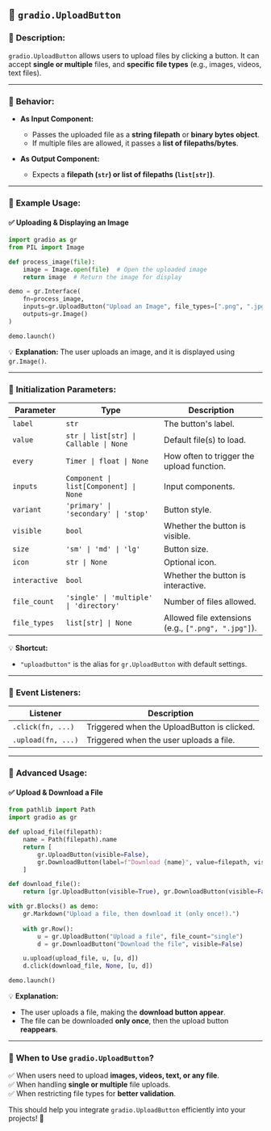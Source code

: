 ## 📌 **`gradio.UploadButton`**  

### 🔹 **Description:**  
`gradio.UploadButton` allows users to upload files by clicking a button. It can accept **single or multiple** files, and **specific file types** (e.g., images, videos, text files).

---

### 🔹 **Behavior:**  
- **As Input Component:**  
  - Passes the uploaded file as a **string filepath** or **binary bytes object**.  
  - If multiple files are allowed, it passes a **list of filepaths/bytes**.  

- **As Output Component:**  
  - Expects a **filepath (`str`) or list of filepaths (`list[str]`)**.  

---

### 🔹 **Example Usage:**  
#### ✅ **Uploading & Displaying an Image**
```python
import gradio as gr
from PIL import Image

def process_image(file):
    image = Image.open(file)  # Open the uploaded image
    return image  # Return the image for display

demo = gr.Interface(
    fn=process_image,
    inputs=gr.UploadButton("Upload an Image", file_types=[".png", ".jpg", ".jpeg"]),
    outputs=gr.Image()
)

demo.launch()
```
💡 **Explanation:** The user uploads an image, and it is displayed using `gr.Image()`.

---

### 🔹 **Initialization Parameters:**  
| Parameter | Type | Description |
|-----------|------|-------------|
| `label` | `str` | The button's label. |
| `value` | `str \| list[str] \| Callable \| None` | Default file(s) to load. |
| `every` | `Timer \| float \| None` | How often to trigger the upload function. |
| `inputs` | `Component \| list[Component] \| None` | Input components. |
| `variant` | `'primary' \| 'secondary' \| 'stop'` | Button style. |
| `visible` | `bool` | Whether the button is visible. |
| `size` | `'sm' \| 'md' \| 'lg'` | Button size. |
| `icon` | `str \| None` | Optional icon. |
| `interactive` | `bool` | Whether the button is interactive. |
| `file_count` | `'single' \| 'multiple' \| 'directory'` | Number of files allowed. |
| `file_types` | `list[str] \| None` | Allowed file extensions (e.g., `[".png", ".jpg"]`). |

💡 **Shortcut:**  
- `"uploadbutton"` is the alias for `gr.UploadButton` with default settings.

---

### 🔹 **Event Listeners:**  
| Listener | Description |
|----------|-------------|
| `.click(fn, ...)` | Triggered when the UploadButton is clicked. |
| `.upload(fn, ...)` | Triggered when the user uploads a file. |

---

### 🔹 **Advanced Usage:**  
#### ✅ **Upload & Download a File**
```python
from pathlib import Path
import gradio as gr

def upload_file(filepath):
    name = Path(filepath).name
    return [
        gr.UploadButton(visible=False),
        gr.DownloadButton(label=f"Download {name}", value=filepath, visible=True)
    ]

def download_file():
    return [gr.UploadButton(visible=True), gr.DownloadButton(visible=False)]

with gr.Blocks() as demo:
    gr.Markdown("Upload a file, then download it (only once!).")
    
    with gr.Row():
        u = gr.UploadButton("Upload a file", file_count="single")
        d = gr.DownloadButton("Download the file", visible=False)

    u.upload(upload_file, u, [u, d])
    d.click(download_file, None, [u, d])

demo.launch()
```
💡 **Explanation:**  
- The user uploads a file, making the **download button appear**.  
- The file can be downloaded **only once**, then the upload button **reappears**.

---

### 🔹 **When to Use `gradio.UploadButton`?**  
✅ When users need to upload **images, videos, text, or any file**.  
✅ When handling **single or multiple** file uploads.  
✅ When restricting file types for **better validation**.  

This should help you integrate `gradio.UploadButton` efficiently into your projects! 🚀